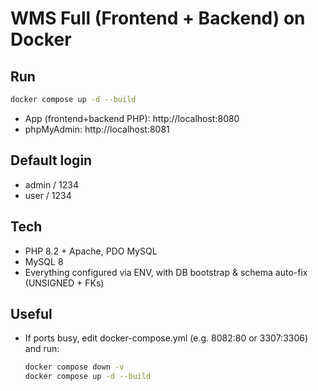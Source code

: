 # WMS Full (Frontend + Backend) on Docker

## Run
```bash
docker compose up -d --build
```
- App (frontend+backend PHP): http://localhost:8080
- phpMyAdmin:                http://localhost:8081

## Default login
- admin / 1234
- user  / 1234

## Tech
- PHP 8.2 + Apache, PDO MySQL
- MySQL 8
- Everything configured via ENV, with DB bootstrap & schema auto-fix (UNSIGNED + FKs)

## Useful
- If ports busy, edit docker-compose.yml (e.g. 8082:80 or 3307:3306) and run:
  ```bash
  docker compose down -v
  docker compose up -d --build
  ```
